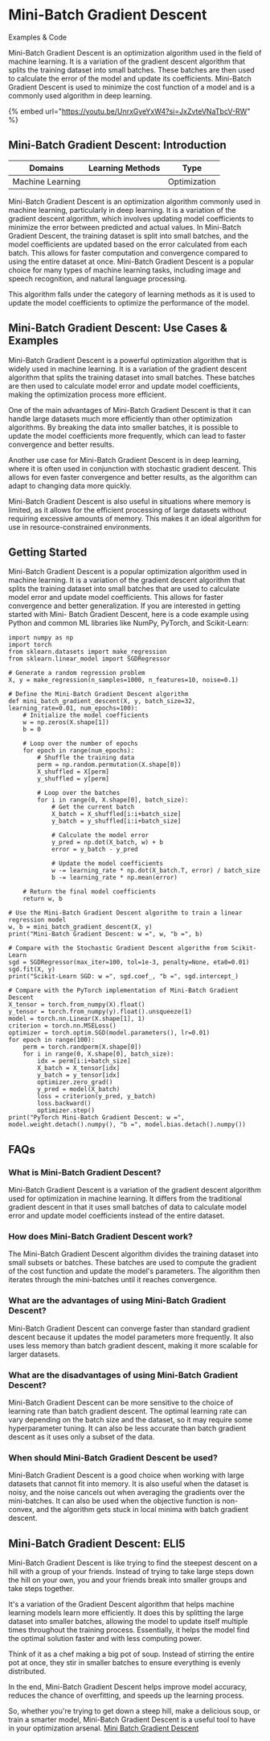 # Mini-Batch Gradient Descent

Examples & Code

Mini-Batch Gradient Descent is an optimization algorithm used in the field of machine learning. It is a variation of the gradient descent algorithm that splits the training dataset into small batches. These batches are then used to calculate the error of the model and update its coefficients. Mini-Batch Gradient Descent is used to minimize the cost function of a model and is a commonly used algorithm in deep learning.

{% embed url="https://youtu.be/UnrxGyeYxW4?si=JxZvteVNaTbcV-RW" %}

## Mini-Batch Gradient Descent: Introduction

| Domains          | Learning Methods | Type         |
| ---------------- | ---------------- | ------------ |
| Machine Learning |                  | Optimization |

Mini-Batch Gradient Descent is an optimization algorithm commonly used in machine learning, particularly in deep learning. It is a variation of the gradient descent algorithm, which involves updating model coefficients to minimize the error between predicted and actual values. In Mini-Batch Gradient Descent, the training dataset is split into small batches, and the model coefficients are updated based on the error calculated from each batch. This allows for faster computation and convergence compared to using the entire dataset at once. Mini-Batch Gradient Descent is a popular choice for many types of machine learning tasks, including image and speech recognition, and natural language processing.

This algorithm falls under the category of learning methods as it is used to update the model coefficients to optimize the performance of the model.

## Mini-Batch Gradient Descent: Use Cases & Examples

Mini-Batch Gradient Descent is a powerful optimization algorithm that is widely used in machine learning. It is a variation of the gradient descent algorithm that splits the training dataset into small batches. These batches are then used to calculate model error and update model coefficients, making the optimization process more efficient.

One of the main advantages of Mini-Batch Gradient Descent is that it can handle large datasets much more efficiently than other optimization algorithms. By breaking the data into smaller batches, it is possible to update the model coefficients more frequently, which can lead to faster convergence and better results.

Another use case for Mini-Batch Gradient Descent is in deep learning, where it is often used in conjunction with stochastic gradient descent. This allows for even faster convergence and better results, as the algorithm can adapt to changing data more quickly.

Mini-Batch Gradient Descent is also useful in situations where memory is limited, as it allows for the efficient processing of large datasets without requiring excessive amounts of memory. This makes it an ideal algorithm for use in resource-constrained environments.

## Getting Started

Mini-Batch Gradient Descent is a popular optimization algorithm used in machine learning. It is a variation of the gradient descent algorithm that splits the training dataset into small batches that are used to calculate model error and update model coefficients. This allows for faster convergence and better generalization. If you are interested in getting started with Mini- Batch Gradient Descent, here is a code example using Python and common ML libraries like NumPy, PyTorch, and Scikit-Learn:

```
import numpy as np
import torch
from sklearn.datasets import make_regression
from sklearn.linear_model import SGDRegressor

# Generate a random regression problem
X, y = make_regression(n_samples=1000, n_features=10, noise=0.1)

# Define the Mini-Batch Gradient Descent algorithm
def mini_batch_gradient_descent(X, y, batch_size=32, learning_rate=0.01, num_epochs=100):
    # Initialize the model coefficients
    w = np.zeros(X.shape[1])
    b = 0
    
    # Loop over the number of epochs
    for epoch in range(num_epochs):
        # Shuffle the training data
        perm = np.random.permutation(X.shape[0])
        X_shuffled = X[perm]
        y_shuffled = y[perm]
        
        # Loop over the batches
        for i in range(0, X.shape[0], batch_size):
            # Get the current batch
            X_batch = X_shuffled[i:i+batch_size]
            y_batch = y_shuffled[i:i+batch_size]
            
            # Calculate the model error
            y_pred = np.dot(X_batch, w) + b
            error = y_batch - y_pred
            
            # Update the model coefficients
            w -= learning_rate * np.dot(X_batch.T, error) / batch_size
            b -= learning_rate * np.mean(error)
    
    # Return the final model coefficients
    return w, b

# Use the Mini-Batch Gradient Descent algorithm to train a linear regression model
w, b = mini_batch_gradient_descent(X, y)
print("Mini-Batch Gradient Descent: w =", w, "b =", b)

# Compare with the Stochastic Gradient Descent algorithm from Scikit-Learn
sgd = SGDRegressor(max_iter=100, tol=1e-3, penalty=None, eta0=0.01)
sgd.fit(X, y)
print("Scikit-Learn SGD: w =", sgd.coef_, "b =", sgd.intercept_)

# Compare with the PyTorch implementation of Mini-Batch Gradient Descent
X_tensor = torch.from_numpy(X).float()
y_tensor = torch.from_numpy(y).float().unsqueeze(1)
model = torch.nn.Linear(X.shape[1], 1)
criterion = torch.nn.MSELoss()
optimizer = torch.optim.SGD(model.parameters(), lr=0.01)
for epoch in range(100):
    perm = torch.randperm(X.shape[0])
    for i in range(0, X.shape[0], batch_size):
        idx = perm[i:i+batch_size]
        X_batch = X_tensor[idx]
        y_batch = y_tensor[idx]
        optimizer.zero_grad()
        y_pred = model(X_batch)
        loss = criterion(y_pred, y_batch)
        loss.backward()
        optimizer.step()
print("PyTorch Mini-Batch Gradient Descent: w =", model.weight.detach().numpy(), "b =", model.bias.detach().numpy())

```

## FAQs

### What is Mini-Batch Gradient Descent?

Mini-Batch Gradient Descent is a variation of the gradient descent algorithm used for optimization in machine learning. It differs from the traditional gradient descent in that it uses small batches of data to calculate model error and update model coefficients instead of the entire dataset.

### How does Mini-Batch Gradient Descent work?

The Mini-Batch Gradient Descent algorithm divides the training dataset into small subsets or batches. These batches are used to compute the gradient of the cost function and update the model's parameters. The algorithm then iterates through the mini-batches until it reaches convergence.

### What are the advantages of using Mini-Batch Gradient Descent?

Mini-Batch Gradient Descent can converge faster than standard gradient descent because it updates the model parameters more frequently. It also uses less memory than batch gradient descent, making it more scalable for larger datasets.

### What are the disadvantages of using Mini-Batch Gradient Descent?

Mini-Batch Gradient Descent can be more sensitive to the choice of learning rate than batch gradient descent. The optimal learning rate can vary depending on the batch size and the dataset, so it may require some hyperparameter tuning. It can also be less accurate than batch gradient descent as it uses only a subset of the data.

### When should Mini-Batch Gradient Descent be used?

Mini-Batch Gradient Descent is a good choice when working with large datasets that cannot fit into memory. It is also useful when the dataset is noisy, and the noise cancels out when averaging the gradients over the mini-batches. It can also be used when the objective function is non-convex, and the algorithm gets stuck in local minima with batch gradient descent.

## Mini-Batch Gradient Descent: ELI5

Mini-Batch Gradient Descent is like trying to find the steepest descent on a hill with a group of your friends. Instead of trying to take large steps down the hill on your own, you and your friends break into smaller groups and take steps together.

It's a variation of the Gradient Descent algorithm that helps machine learning models learn more efficiently. It does this by splitting the large dataset into smaller batches, allowing the model to update itself multiple times throughout the training process. Essentially, it helps the model find the optimal solution faster and with less computing power.

Think of it as a chef making a big pot of soup. Instead of stirring the entire pot at once, they stir in smaller batches to ensure everything is evenly distributed.

In the end, Mini-Batch Gradient Descent helps improve model accuracy, reduces the chance of overfitting, and speeds up the learning process.

So, whether you're trying to get down a steep hill, make a delicious soup, or train a smarter model, Mini-Batch Gradient Descent is a useful tool to have in your optimization arsenal. [Mini Batch Gradient Descent](https://serp.ai/mini-batch-gradient-descent/)
